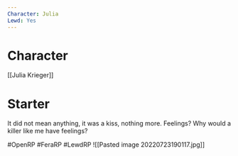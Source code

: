 ```yaml
---
Character: Julia
Lewd: Yes
---
```

# Character
[[Julia Krieger]]

# Starter
It did not mean anything, it was a kiss, nothing more. Feelings? Why would a killer like me have feelings?

#OpenRP #FeraRP #LewdRP 
![[Pasted image 20220723190117.jpg]]